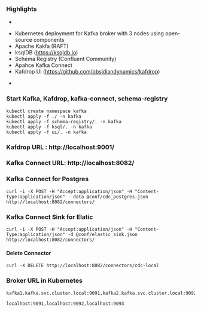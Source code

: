 
### Highlights

* 
- Kubernetes deployment for Kafka broker with 3 nodes using open-source components
- Apache Kakfa (RAFT)
- ksqlDB (https://ksqldb.io)
- Schema Registry (Confluent Community)
- Apahce Kafka Connect
- Kafdrop UI (https://github.com/obsidiandynamics/kafdrop)
* 


### Start Kafka, Kafdrop, kafka-connect, schema-registry
```
kubectl create namespace kafka
kubectl apply -f ./ -n kafka
kubectl apply -f schema-registry/. -n kafka
kubectl apply -f ksql/. -n kafka
kubectl apply -f ui/. -n kafka
```

### Kafdrop URL : http://localhost:9001/

### Kafka Connect URL: http://localhost:8082/

### Kafka Connect for Postgres
```
curl -i -X POST -H "Accept:application/json" -H "Content-Type:application/json" --data @conf/cdc_postgres.json http://localhost:8082/connectors/

```

### Kafka Connect Sink for Elatic
```
curl -i -X POST -H "Accept:application/json" -H "Content-Type:application/json" -d @conf/elastic_sink.json http://localhost:8082/connectors/
```

#### Delete Connector
```
curl -X DELETE http://localhost:8082/connectors/cdc-local

```

### Broker URL in Kubernetes
```
kafka1.kafka.svc.cluster.local:9091,kafka2.kafka.svc.cluster.local:9092,kafka3.kafka.svc.cluster.local:9093

localhost:9091,localhost:9092,localhost:9093
```